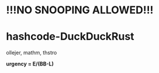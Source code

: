 # !!!NO SNOOPING ALLOWED!!!

# hashcode-DuckDuckRust
ollejer, mathm, thstro

**urgency = E/(BB-L)**
